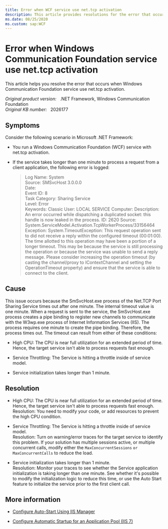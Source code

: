 ```yaml
---
title: Error when WCF service use net.tcp activation
description: This article provides resolutions for the error that occurs when Windows Communication Foundation service use net.tcp activation.
ms.date: 08/25/2020
ms.custom: sap:WCF
---
```

# Error when Windows Communication Foundation service use net.tcp activation

This article helps you resolve the error that occurs when Windows Communication Foundation service use net.tcp activation.

_Original product version:_ &nbsp; .NET Framework, Windows Communication Foundation  
_Original KB number:_ &nbsp; 2026177

## Symptoms

Consider the following scenario in Microsoft .NET Framework:

- You run a Windows Communication Foundation (WCF) service with net.tcp activation.

- If the service takes longer than one minute to process a request from a client application, the following error is logged:  

    > Log Name: System  
    Source: SMSvcHost 3.0.0.0  
    Date:  
    Event ID: 8  
    Task Category: Sharing Service  
    Level: Error  
    Keywords: Classic
    User: LOCAL SERVICE
    Computer:
    Description: An error occurred while dispatching a duplicated socket: this handle is now leaked in the process.
    ID: 2620
    Source: System.ServiceModel.Activation.TcpWorkerProcess/33156464
    Exception: System.TimeoutException: This request operation sent to did not receive a reply within the configured timeout (00:01:00).
    The time allotted to this operation may have been a portion of a longer timeout.
    This may be because the service is still processing the operation or because the service was unable to send a reply message.
    Please consider increasing the operation timeout (by casting the channel/proxy to IContextChannel and setting the OperationTimeout property) and ensure that the service is able to connect to the client.

## Cause

This issue occurs because the SmSvcHost.exe process of the Net.TCP Port Sharing Service times out after one minute. The internal timeout value is one minute. When a request is sent to the service, the SmSvcHost.exe process creates a pipe binding to register new channels to communicate with the W3wp.exe process of Internet Information Services (IIS). The process requires one minute to create the pipe binding. Therefore, the process times out. The timeout can result from either of these conditions:

- High CPU: The CPU is near full utilization for an extended period of time. Hence, the target service isn't able to process requests fast enough.  

- Service Throttling: The Service is hitting a throttle inside of service model.  

- Service initialization takes longer than 1 minute.

## Resolution

- High CPU: The CPU is near full utilization for an extended period of time. Hence, the target service isn't able to process requests fast enough.  
Resolution: You need to modify your code, or add resources to prevent the high CPU condition.

- Service Throttling: The Service is hitting a throttle inside of service model.  
Resolution: Turn on warning/error traces for the target service to identify this problem. If your solution has multiple sessions active, or multiple concurrent calls, modify either the `MaxConcurrentSessions` `or MaxConcurrentCalls` to reduce the load.

- Service initialization takes longer than 1 minute.  
Resolution: Monitor your traces to see whether the Service application initialization is taking longer than one minute. See whether it's possible to modify the initialization logic to reduce this time, or use the Auto Start feature to initialize the service prior to the first client call.

## More information

- [Configure Auto-Start Using IIS Manager](/previous-versions/appfabric/ee677285(v=azure.10))

- [Configure Automatic Startup for an Application Pool (IIS 7)](/previous-versions/windows/it-pro/windows-server-2008-R2-and-2008/cc772112(v=ws.10))
